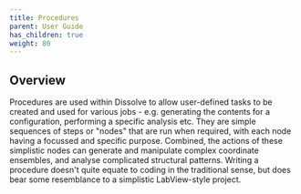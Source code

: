 ```yaml
---
title: Procedures
parent: User Guide
has_children: true
weight: 80
---
```


## Overview

Procedures are used within Dissolve to allow user-defined tasks to be created and used for various jobs - e.g. generating the contents for a configuration, performing a specific analysis etc. They are simple sequences of steps or "nodes" that are run when required, with each node having a focussed and specific purpose. Combined, the actions of these simplistic nodes can generate and manipulate complex coordinate ensembles, and analyse complicated structural patterns. Writing a procedure doesn't quite equate to coding in the traditional sense, but does bear some resemblance to a simplistic LabView-style project.

